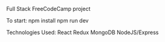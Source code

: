 Full Stack FreeCodeCamp project 

To start:
npm install 
npm run dev

Technologies Used:
React
Redux
MongoDB
NodeJS/Express

